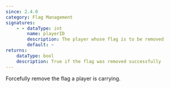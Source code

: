 ```yaml
---
since: 2.4.0
category: Flag Management
signatures:
    - - dataType: int
        name: playerID
        description: The player whose flag is to be removed
        default: ~
returns:
    dataType: bool
    description: True if the flag was removed successfully
---
```


Forcefully remove the flag a player is carrying.
